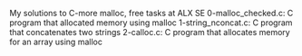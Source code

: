 My solutions to C-more malloc, free tasks at ALX SE
0-malloc_checked.c: C program that allocated memory using malloc
1-string_nconcat.c: C program that concatenates two strings
2-calloc.c: C program that allocates memory for an array using malloc
